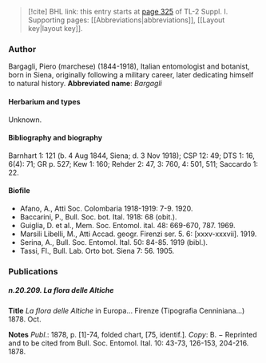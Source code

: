 > [!cite] BHL link: this entry starts at [page 325](https://www.biodiversitylibrary.org/page/33265052) of TL-2 Suppl. I.
> Supporting pages: [[Abbreviations|abbreviations]], [[Layout key|layout key]].

### Author

Bargagli, Piero (marchese) (1844-1918), Italian entomologist and botanist, born in Siena, originally following a military career, later dedicating himself to natural history. 
**Abbreviated name**: *Bargagli*

#### Herbarium and types

Unknown.

#### Bibliography and biography

Barnhart 1: 121 (b. 4 Aug 1844, Siena; d. 3 Nov 1918); CSP 12: 49; DTS 1: 16, 6(4): 71; GR p. 527; Kew 1: 160; Rehder 2: 47, 3: 760, 4: 501, 511; Saccardo 1: 22.

#### Biofile

- Afano, A., Atti Soc. Colombaria 1918-1919: 7-9. 1920.
- Baccarini, P., Bull. Soc. bot. Ital. 1918: 68 (obit.).
- Guiglia, D. et al., Mem. Soc. Entomol. ital. 48: 669-670, 787. 1969.
- Marsili Libelli, M., Atti Accad. geogr. Firenzi ser. 5. 6: \[xxxv-xxxvii\]. 1919.
- Serina, A., Bull. Soc. Entomol. Ital. 50: 84-85. 1919 (bibl.).
- Tassi, Fl., Bull. Lab. Orto bot. Siena 7: 56. 1905.

### Publications

##### n.20.209. La flora delle Altiche

**Title**
*La flora delle Altiche* in Europa... Firenze (Tipografia Cenniniana...) 1878. Oct.

**Notes**
*Publ*.: 1878, p. \[1\]-74, folded chart, \[75, identif.\]. *Copy*: B. − Reprinted and to be cited from Bull. Soc. Entomol. Ital. 10: 43-73, 126-153, 204-216. 1878.

